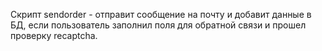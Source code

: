 Скрипт sendorder - отправит сообщение на почту и добавит данные в БД, если пользователь заполнил поля для обратной связи и прошел проверку recaptcha.
